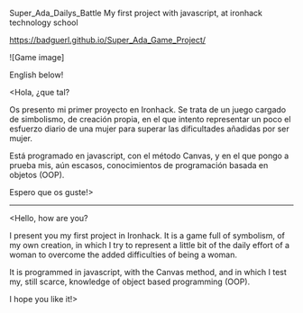 Super_Ada_Dailys_Battle
My first project with javascript, at ironhack technology school

https://badguerl.github.io/Super_Ada_Game_Project/

![Game image]
<a src="../assets/img/previsualizacion.png">

English below!

<Hola, ¿que tal?

Os presento mi primer proyecto en Ironhack. Se trata de un juego cargado de simbolismo, de creación propia, en el que intento representar un poco el esfuerzo diario de una mujer para superar las dificultades añadidas por ser mujer.

Está programado en javascript, con el método Canvas, y en el que pongo a prueba mis, aún escasos, conocimientos de programación basada en objetos (OOP).

Espero que os guste!>

  ________________________________________________
<Hello, how are you?

I present you my first project in Ironhack. It is a game full of symbolism, of my own creation, in which I try to represent a little bit of the daily effort of a woman to overcome the added difficulties of being a woman.

It is programmed in javascript, with the Canvas method, and in which I test my, still scarce, knowledge of object based programming (OOP).

I hope you like it!>